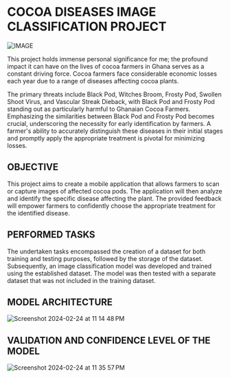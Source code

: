 # COCOA DISEASES IMAGE CLASSIFICATION PROJECT

![IMAGE](https://github.com/Daaduam12/Image_Classification/assets/160546656/cc183f7a-085b-4ef2-85d0-c14d3dd83850)

This project holds immense personal significance for me; the profound impact it can have on the lives of cocoa farmers in Ghana serves as a constant driving force.
Cocoa farmers face considerable economic losses each year due to a range of diseases affecting cocoa plants.

The primary threats include Black Pod, Witches Broom, Frosty Pod, Swollen Shoot Virus, and Vascular Streak Dieback, with Black Pod and Frosty Pod standing out as particularly harmful to Ghanaian Cocoa Farmers.
Emphasizing the similarities between Black Pod and Frosty Pod becomes crucial, underscoring the necessity for early identification by farmers. A farmer's ability to accurately distinguish these diseases in their initial stages and promptly apply the appropriate treatment is pivotal for minimizing losses.


## OBJECTIVE

This project aims to create a mobile application that allows farmers to scan or capture images of affected cocoa pods. The application will then analyze and identify the specific disease affecting the plant. The provided feedback will empower farmers to confidently choose the appropriate treatment for the identified disease.

## PERFORMED TASKS

The undertaken tasks encompassed the creation of a dataset for both training and testing purposes, followed by the storage of the dataset. Subsequently, an image classification model was developed and trained using the established dataset. The model was then tested with a separate dataset that was not included in the training dataset.


## MODEL ARCHITECTURE 

![Screenshot 2024-02-24 at 11 14 48 PM](https://github.com/Daaduam12/Image_Classification/assets/160546656/902a5069-3458-460d-a0dc-093b854f410c)


## VALIDATION AND CONFIDENCE LEVEL OF THE MODEL
![Screenshot 2024-02-24 at 11 35 57 PM](https://github.com/Daaduam12/Image_Classification/assets/160546656/59b5a0b4-02b3-4256-a1c8-28a2de61a4ea)
